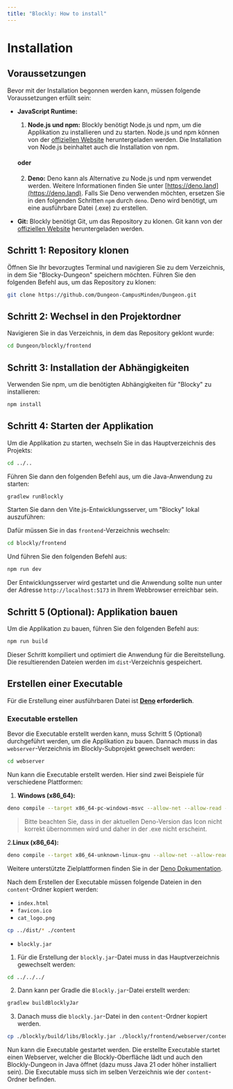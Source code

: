 ```yaml
---
title: "Blockly: How to install"
---
```


# Installation

## Voraussetzungen

Bevor mit der Installation begonnen werden kann, müssen folgende Voraussetzungen erfüllt sein:

* **JavaScript Runtime:**
  1. **Node.js und npm:** Blockly benötigt Node.js und npm, um die Applikation zu installieren und zu starten. Node.js und npm können von der [offiziellen Website](https://nodejs.org/en/) heruntergeladen werden. Die Installation von Node.js beinhaltet auch die Installation von npm.
  #### **oder**
  2. **Deno:** Deno kann als Alternative zu Node.js und npm verwendet werden. Weitere Informationen finden Sie unter [https://deno.land](https://deno.land). Falls Sie Deno verwenden möchten, ersetzen Sie in den folgenden Schritten `npm` durch `deno`.
  Deno wird benötigt, um eine ausführbare Datei (.exe) zu erstellen.


* **Git:** Blockly benötigt Git, um das Repository zu klonen. Git kann von der [offiziellen Website](https://git-scm.com/downloads) heruntergeladen werden.

## Schritt 1: Repository klonen

Öffnen Sie Ihr bevorzugtes Terminal und navigieren Sie zu dem Verzeichnis, in dem Sie "Blocky-Dungeon" speichern möchten. Führen Sie den folgenden Befehl aus, um das Repository zu klonen:

```bash
git clone https://github.com/Dungeon-CampusMinden/Dungeon.git
```

## Schritt 2: Wechsel in den Projektordner

Navigieren Sie in das Verzeichnis, in dem das Repository geklont wurde:

```bash
cd Dungeon/blockly/frontend
```

## Schritt 3: Installation der Abhängigkeiten

Verwenden Sie npm, um die benötigten Abhängigkeiten für "Blocky" zu installieren:

```bash
npm install
```

## Schritt 4: Starten der Applikation

Um die Applikation zu starten, wechseln Sie in das Hauptverzeichnis des Projekts:
```bash
cd ../..
```
Führen Sie dann den folgenden Befehl aus, um die Java-Anwendung zu starten:
```bash
gradlew runBlockly
```

Starten Sie dann den Vite.js-Entwicklungsserver, um "Blocky" lokal auszuführen:

Dafür müssen Sie in das `frontend`-Verzeichnis wechseln:
```bash
cd blockly/frontend
```
Und führen Sie den folgenden Befehl aus:
```bash
npm run dev
```

Der Entwicklungsserver wird gestartet und die Anwendung sollte nun unter der Adresse `http://localhost:5173` in Ihrem Webbrowser erreichbar sein.

## Schritt 5 (Optional): Applikation bauen

Um die Applikation zu bauen, führen Sie den folgenden Befehl aus:

```bash
npm run build
```

Dieser Schritt kompiliert und optimiert die Anwendung für die Bereitstellung. Die resultierenden Dateien werden im `dist`-Verzeichnis gespeichert.

## Erstellen einer Executable

Für die Erstellung einer ausführbaren Datei ist **[Deno](https://deno.land) erforderlich**.

### Executable erstellen

Bevor die Executable erstellt werden kann, muss Schritt 5 (Optional) durchgeführt werden, um die Applikation zu bauen. Dannach muss in das `webserver`-Verzeichnis im Blockly-Subprojekt gewechselt werden:

```bash
cd webserver
```

Nun kann die Executable erstellt werden. Hier sind zwei Beispiele für verschiedene Plattformen:

1. **Windows (x86_64):**
```bash
deno compile --target x86_64-pc-windows-msvc --allow-net --allow-read --allow-run --no-npm --output blockly_x86_64.exe --icon ./content/favicon.ico webserver.ts
```
> Bitte beachten Sie, dass in der aktuellen Deno-Version das Icon nicht korrekt übernommen wird und daher in der .exe nicht erscheint.

2.**Linux (x86_64):**
```bash
deno compile --target x86_64-unknown-linux-gnu --allow-net --allow-read --allow-run --no-npm --output blockly_x86_64.bin webserver.ts
```

Weitere unterstützte Zielplattformen finden Sie in der [Deno Dokumentation](https://docs.deno.com/runtime/reference/cli/compile/#supported-targets).

Nach dem Erstellen der Executable müssen folgende Dateien in den `content`-Ordner kopiert werden:
- `index.html`
- `favicon.ico`
- `cat_logo.png`
```bash
cp ../dist/* ./content
```
- `blockly.jar`
1. Für die Erstellung der `blockly.jar`-Datei muss in das Hauptverzeichnis gewechselt werden:
```bash
cd ../../../
```
2. Dann kann per Gradle die `Blockly.jar`-Datei erstellt werden:
```bash
gradlew buildBlocklyJar
```
3. Danach muss die `blockly.jar`-Datei in den `content`-Ordner kopiert werden.
```bash
cp ./blockly/build/libs/Blockly.jar ./blockly/frontend/webserver/content/blockly.jar
```

Nun kann die Executable gestartet werden. Die erstellte Executable startet einen Webserver, welcher die Blockly-Oberfläche lädt und auch den Blockly-Dungeon in Java öffnet (dazu muss Java 21 oder höher installiert sein). Die Executable muss sich im selben Verzeichnis wie der `content`-Ordner befinden.
